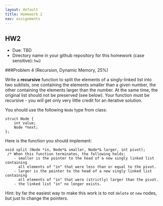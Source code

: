 ```yaml
---
layout: default
title: Homework 2
nav: assignments
---
```

## HW2

+ Due: TBD
+ Directory name in your github repository for this homework (case sensitive): `hw2`

###Problem 4 (Recursion, Dynamic Memory, 25%)

Write a **recursive** function to split the elements of a singly-linked list into two sublists, one containing the elements smaller than a given number, the other containing the elements larger than the number. At the same time, the original list should not be preserved (see below). Your function must be recursive - you will get only very little credit for an iterative solution.

You should use the following `Node` type from class:

```
struct Node {
    int value;
    Node *next;
};
```

Here is the function you should implement:

```
void split (Node *in, Node*& smaller, Node*& larger, int pivot);
 /* When this function terminates, the following holds:
    - smaller is the pointer to the head of a new singly linked list containing
      all elements of "in" that were less than or equal to the pivot.
    - larger is the pointer to the head of a new singly linked list containing
      all elements of "in" that were (strictly) larger than the pivot.
    - the linked list "in" no longer exists.
```

Hint: by far the easiest way to make this work is to not `delete` or `new` nodes, but just to change the pointers.

